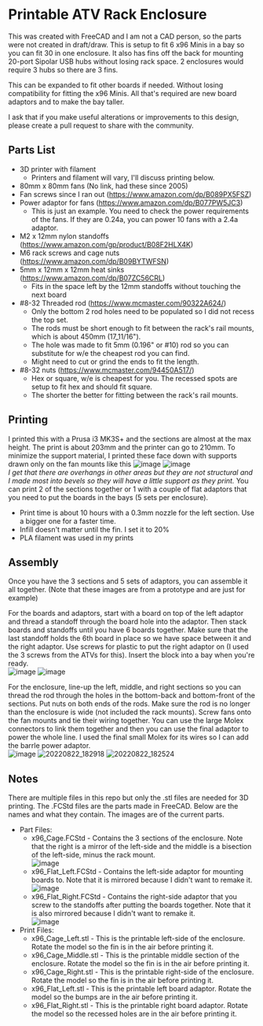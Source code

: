 # Printable ATV Rack Enclosure
This was created with FreeCAD and I am not a CAD person, so the parts were not created in draft/draw. 
This is setup to fit 6 x96 Minis in a bay so you can fit 30 in one enclosure. 
It also has fins off the back for mounting 20-port Sipolar USB hubs without losing rack space. 2 enclosures would require 3 hubs so there are 3 fins.

This can be expanded to fit other boards if needed. Without losing compatibility for fitting the x96 Minis. All that's required are new board adaptors and to make the bay taller.

I ask that if you make useful alterations or improvements to this design, please create a pull request to share with the community.

## Parts List
 - 3D printer with filament
    - Printers and filament will vary, I'll discuss printing below.
 - 80mm x 80mm fans (No link, had these since 2005)
 - Fan screws since I ran out (https://www.amazon.com/dp/B089PX5FSZ)
 - Power adaptor for fans (https://www.amazon.com/dp/B077PW5JC3)
   - This is just an example. You need to check the power requirements of the fans. If they are 0.24a, you can power 10 fans with a 2.4a adaptor.
 - M2 x 12mm nylon standoffs (https://www.amazon.com/gp/product/B08F2HLX4K)
 - M6 rack screws and cage nuts (https://www.amazon.com/dp/B09BYTWFSN)
 - 5mm x 12mm x 12mm heat sinks (https://www.amazon.com/dp/B07ZC56CRL)
   - Fits in the space left by the 12mm standoffs without touching the next board
 - #8-32 Threaded rod (https://www.mcmaster.com/90322A624/)
   - Only the bottom 2 rod holes need to be populated so I did not recess the top set.
   - The rods must be short enough to fit between the rack's rail mounts, which is about 450mm (17_11/16"). 
   - The hole was made to fit 5mm (0.196" or #10) rod so you can substitute for w/e the cheapest rod you can find.
   - Might need to cut or grind the ends to fit the length.
 - #8-32 nuts (https://www.mcmaster.com/94450A517/)
   - Hex or square, w/e is cheapest for you. The recessed spots are setup to fit hex and should fit square.
   - The shorter the better for fitting between the rack's rail mounts.
## Printing
I printed this with a Prusa i3 MK3S+ and the sections are almost at the max height. The print is about 203mm and the printer can go to 210mm. 
To minimize the support material, I printed these face down with supports drawn only on the fan mounts like this ![image](https://user-images.githubusercontent.com/16466177/189778203-5fa31250-5f55-462e-a127-8d5e7f3286c4.png) 
![image](https://user-images.githubusercontent.com/16466177/189778284-0bcd71c5-9bb1-4555-a6c8-178038f22d48.png)
<br>*I get that there are overhangs in other areas but they are not structural and I made most into bevels so they will have a little support as they print.*
You can print 2 of the sections together or 1 with a couple of flat adaptors that you need to put the boards in the bays (5 sets per enclosure).

 - Print time is about 10 hours with a 0.3mm nozzle for the left section. Use a bigger one for a faster time.
 - Infill doesn't matter until the fin. I set it to 20%
 - PLA filament was used in my prints

## Assembly
Once you have the 3 sections and 5 sets of adaptors, you can assemble it all together. (Note that these images are from a prototype and are just for example)

For the boards and adaptors, start with a board on top of the left adaptor and thread a standoff through the board hole into the adaptor. Then stack boards and standoffs until you have 6 boards together. Make sure that the last standoff holds the 6th board in place so we have space between it and the right adaptor. Use screws for plastic to put the right adaptor on (I used the 3 screws from the ATVs for this). Insert the block into a bay when you're ready.<br>
![image](https://user-images.githubusercontent.com/16466177/189778923-6af78da4-e3fb-41ac-b25a-78c0085e7080.png)
![image](https://user-images.githubusercontent.com/16466177/189779014-773f7308-50ac-43d7-8aef-644cd7b5ea89.png)

For the enclosure, line-up the left, middle, and right sections so you can thread the rod through the holes in the bottom-back and bottom-front of the sections. Put nuts on both ends of the rods. Make sure the rod is no longer than the enclosure is wide (not included the rack mounts). Screw fans onto the fan mounts and tie their wiring together. You can use the large Molex connectors to link them together and then you can use the final adaptor to power the whole line. I used the final small Molex for its wires so I can add the barrle power adaptor.<br>
![image](https://user-images.githubusercontent.com/16466177/189779188-2cb517ff-7ee0-4603-a1ac-6040bdd45693.png)
![20220822_182918](https://user-images.githubusercontent.com/16466177/189779290-fb92c178-ae3a-4bf6-8211-c320b75b730f.jpg)
![20220822_182524](https://user-images.githubusercontent.com/16466177/189779300-19aeac9b-7dbe-4228-b5c3-575f01bc12d4.jpg)

## Notes
There are multiple files in this repo but only the .stl files are needed for 3D printing. The .FCStd files are the parts made in FreeCAD. Below are the names and what they contain. The images are of the current parts.

 - Part Files:
   - x96_Cage.FCStd - Contains the 3 sections of the enclosure. Note that the right is a mirror of the left-side and the middle is a bisection of the left-side, minus the rack mount.<br>
   ![image](https://user-images.githubusercontent.com/16466177/189778390-459e2572-ccfd-4f13-bb70-31eda9539234.png)
   - x96_Flat_Left.FCStd - Contains the left-side adaptor for mounting boards to. Note that it is mirrored because I didn't want to remake it.<br>
   ![image](https://user-images.githubusercontent.com/16466177/189778480-a37b2b1d-6154-4f7a-9f13-0fabbfc6e2ad.png)
   - x96_Flat_Right.FCStd - Contains the right-side adaptor that you screw to the standoffs after putting the boards together. Note that it is also mirrored because I didn't want to remake it.<br>
   ![image](https://user-images.githubusercontent.com/16466177/189778537-28b6b19e-4b47-42af-a508-ec00cac28d14.png)
 - Print Files:
   - x96_Cage_Left.stl - This is the printable left-side of the enclosure. Rotate the model so the fin is in the air before printing it.
   - x96_Cage_Middle.stl - This is the printable middle section of the enclosure. Rotate the model so the fin is in the air before printing it.
   - x96_Cage_Right.stl - This is the printable right-side of the enclosure. Rotate the model so the fin is in the air before printing it.
   - x96_Flat_Left.stl - This is the printable left board adaptor. Rotate the model so the bumps are in the air before printing it.
   - x96_Flat_Right.stl - This is the printable right board adaptor. Rotate the model so the recessed holes are in the air before printing it.
